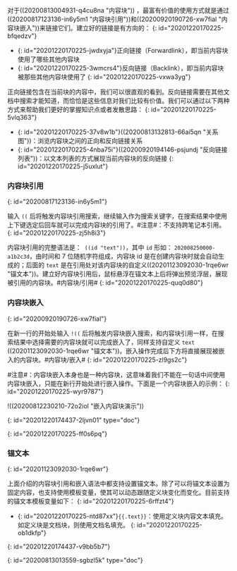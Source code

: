 对于((20200813004931-q4cu8na "内容块")) ，最富有价值的使用方式就是通过((20200817123136-in6y5m1 "内容块引用"))和((20200920190726-xw7fial "内容块嵌入"))来链接它们。建立好的链接是有方向的：
{: id="20201220170225-bfqedzv"}

* {: id="20201220170225-jwdxyja"}正向链接（Forwardlink），即当前内容块使用了哪些其他内容块
* {: id="20201220170225-3wmcrs4"}反向链接（Backlink），即当前内容块被那些其他内容块使用了
{: id="20201220170225-vxwa3yg"}

正向链接包含在当前块的内容中，我们可以很直观的看到。反向链接需要在其他文档中搜索才能知道，而恰恰是这些信息对我们比较有价值。我们可以通过以下两种方式来帮助我们更好的掌握知识点或者发散思路：
{: id="20201220170225-5vlq363"}

* {: id="20201220170225-37v8w1b"}((20200813132813-66ai5qn "关系图"))：浏览内容块之间的正向和反向链接关系
* {: id="20201220170225-4nba75i"}((20200920194146-psjundj "反向链接列表"))：以文本列表的方式展现当前内容块的反向链接
{: id="20201220170225-j5uxlut"}

### 内容块引用
{: id="20200817123136-in6y5m1"}

输入 `((` 后将触发内容块引用搜索，继续输入作为搜索关键字，在搜索结果中使用上下键选定后回车就可以完成内容块的引用了。#注意#：不支持跨笔记本引用。
{: id="20201220170225-zj5h8i3"}

内容块引用的完整语法是：` ((id "text"))`，其中 `id` 形如： `202008250000-a1b2c3d`，由时间和 7 位随机字符组成，内容块 id 是在创建内容块时就会自动生成的；后面的 `text` 是在引用处对该内容块的自定义((20201123092030-1rqe6wr "锚文本"))。建立好内容块引用后，鼠标悬浮在锚文本上后将弹出预览浮层，展现被引用的内容块。#内容块/引用#
{: id="20201220170225-quq0d80"}

### 内容块嵌入
{: id="20200920190726-xw7fial"}

在新一行的开始处输入 `!((` 后将触发内容块嵌入搜索，和内容块引用一样，在搜索结果中选择需要的内容块就可以完成嵌入了，同样支持自定义 `text` ((20201123092030-1rqe6wr "锚文本"))。嵌入操作完成后下方将直接展现被嵌入的内容块。#内容块/嵌入#
{: id="20201220170225-zl9gs2c"}

#注意#：内容块嵌入本身也是一种内容块，这意味着我们不能在一句话中间使用内容块嵌入，只能在新行开始处进行嵌入操作。下面是一个内容块嵌入的示例：
{: id="20201220170225-wyr9787"}

!((20200812230210-72o2iol "嵌入内容块演示"))

{: id="20201220174437-2ljvn01" type="doc"}

{: id="20201220170225-ff0s6pq"}

### 锚文本
{: id="20201123092030-1rqe6wr"}

上面介绍的内容块引用和嵌入语法中都支持设置锚文本。除了可以将锚文本设置为固定内容，也支持使用模板变量，使其可以动态跟随定义块变化而变化。目前支持的锚文本模板变量如下：
{: id="20201220170225-6rffzt4"}

* {: id="20201220170225-ntd87xx"}`{{.text}}`：使用定义块内容文本填充。如定义块是文档块，则使用文档名填充。
{: id="20201220170225-ob1dkfp"}

{: id="20201220174437-v9bb5b7"}


{: id="20200813013559-sgbzl5k" type="doc"}
